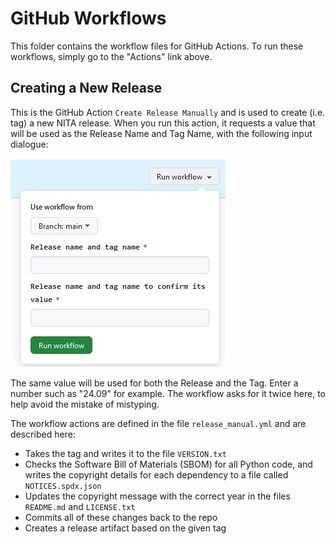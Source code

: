 # GitHub Workflows

This folder contains the workflow files for GitHub Actions. To run these workflows, simply go to the "Actions" link above.

## Creating a New Release

This is the GitHub Action ``Create Release Manually`` and is used to create (i.e. tag) a new NITA release. When you run this action, it requests a value that will be used as the Release Name and Tag Name, with the following input dialogue:

![Input dialogue box](images/run-workflow.jpg)

The same value will be used for both the Release and the Tag. Enter a number such as "24.09" for example. The workflow asks for it twice here, to help avoid the mistake of mistyping.

The workflow actions are defined in the file ``release_manual.yml`` and are described here:
 - Takes the tag and writes it to the file ``VERSION.txt``
 - Checks the Software Bill of Materials (SBOM) for all Python code, and writes the copyright details for each dependency to a file called ``NOTICES.spdx.json``
 - Updates the copyright message with the correct year in the files ``README.md`` and ``LICENSE.txt``
 - Commits all of these changes back to the repo
 - Creates a release artifact based on the given tag
